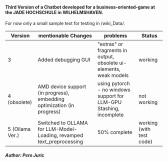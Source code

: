 #### Third Version of a Chatbot developed for a business-oriented-game at the JADE HOCHSCHULE in WILHELMSHAVEN.

For now only a small sample text for testing in /wiki_Data/.

| Version         | mentionable Changes                                                    | problems                                                            | Status                   |
|-----------------|------------------------------------------------------------------------|---------------------------------------------------------------------|--------------------------|
| 3               | Added debugging GUI                                                    | "extras" or fragments in output, obsolete ui-elements, weak models  | working                  |
| 4 (obsolete)    | AMD device support (in progress), embedding optimization (in progress) | using pytorch - no windows support for LLM-GPU Stashing, incomplete | not working              |
| 5 (Ollama Ver.) | Switched to OLLAMA for LLM-Model-Loading, revamped text_preprocessing  | 50% complete                                                        | working (with test code) |

##### Author: Pero Juric
